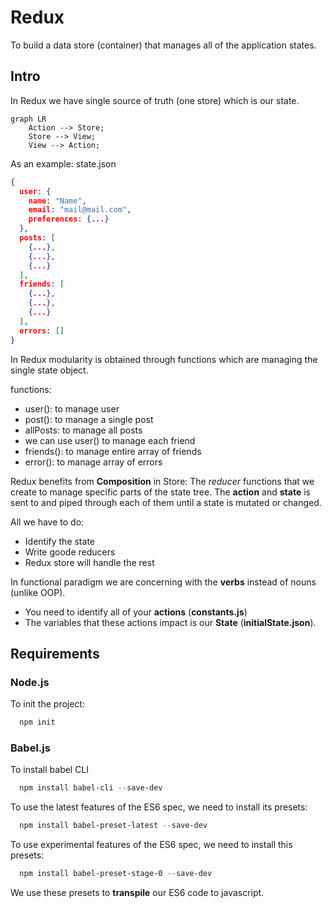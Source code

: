 # Redux

To build a data store (container) that manages all of the application states.

## Intro

In Redux we have single source of truth (one store) which is our state.

```mermaid
graph LR
    Action --> Store;
    Store --> View;
    View --> Action;
```

As an example: state.json

```json
{
  user: {
    name: "Name",
    email: "mail@mail.com",
    preferences: {...}
  },
  posts: [
    {...},
    {...},
    {...}
  ],
  friends: [
    {...},
    {...},
    {...}
  ],
  errors: []
}
```

In Redux modularity is obtained through functions which are managing the single state object.

functions:

- user(): to manage user
- post(): to manage a single post
- allPosts: to manage all posts
- we can use user() to manage each friend
- friends(): to manage entire array of friends
- error(): to manage array of errors

Redux benefits from **Composition** in Store: The *reducer* functions that we create to manage specific parts of the state tree. The **action** and **state** is sent to and piped through each of them until a state is mutated or changed.

All we have to do:

- Identify the state
- Write goode reducers
- Redux store will handle the rest

In functional paradigm we are concerning with the **verbs** instead of nouns (unlike OOP).

- You need to identify all of your **actions** (**constants.js**)
- The variables that these actions impact is our **State** (**initialState.json**).

## Requirements

### Node.js

To init the project:

```powershell
  npm init
```

### Babel.js

To install babel CLI

```powershell
  npm install babel-cli --save-dev
```

To use the latest features of the ES6 spec, we need to install its presets:

```powershell
  npm install babel-preset-latest --save-dev
```

To use experimental features of the ES6 spec, we need to install this presets:

```powershell
  npm install babel-preset-stage-0 --save-dev
```

We use these presets to **transpile** our ES6 code to javascript.
